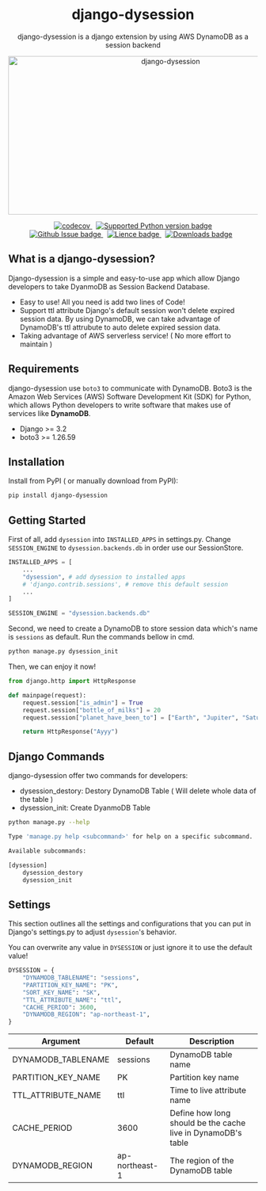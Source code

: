 <div align="center">
<h1>django-dysession</h1>
<p>django-dysession is a django extension by using AWS DynamoDB as a session backend</p>
<img src="https://socialify.git.ci/MissterHao/django-dysession/image?description=1&font=Source%20Code%20Pro&language=1&name=1&owner=1&pattern=Plus&stargazers=1&theme=Light" alt="django-dysession" width="640" height="320" />

<p align="center" >
<!-- First line -->
<a href="https://codecov.io/gh/MissterHao/django-dysession" style="margin-right: 8px;">
<img src="https://img.shields.io/codecov/c/gh/MissterHao/django-dysession?style=for-the-badge&token=M0U87NR9KI&logo=Codecov" alt="codecov" />
</a>
<a href="https://github.com/MissterHao/django-dysession">
<img src="https://img.shields.io/pypi/pyversions/django-dysession?style=for-the-badge&logo=Python" alt="Supported Python version badge" >
</a>
<br>
<!-- Second line -->
<a href="https://github.com/MissterHao/django-dysession" style="margin-right: 8px;">
<img src="https://img.shields.io/github/issues/MissterHao/django-dysession?style=for-the-badge" alt="Github Issue badge" />
</a>
<a href="https://github.com/MissterHao/django-dysession" style="margin-right: 8px;">
<img src="https://img.shields.io/github/license/MissterHao/django-dysession?style=for-the-badge" alt="Lience badge" />
</a>
<a href="https://github.com/MissterHao/django-dysession" style="margin-right: 8px;">
<img src="https://img.shields.io/pypi/dm/django-dysession?logo=python&style=for-the-badge" alt="Downloads badge" />
</a>
<br>
</p>
</div>


## What is a django-dysession?

Django-dysession is a simple and easy-to-use app which allow Django developers to take DyanmoDB as Session Backend Database.

+ Easy to use! All you need is add two lines of Code!
+ Support ttl attribute
  Django's default session won't delete expired session data.
  By using DynamoDB, we can take advantage of DynamoDB's ttl attrubute to auto delete expired session data.
+ Taking advantage of AWS serverless service! ( No more effort to maintain )


## Requirements
django-dysession use `boto3` to communicate with DynamoDB.
Boto3 is the Amazon Web Services (AWS) Software Development Kit (SDK) for Python, which allows Python developers to write software that makes use of services like **DynamoDB**.

+ Django >= 3.2
+ boto3 >= 1.26.59

## Installation

Install from PyPI ( or manually download from PyPI):
```bash
pip install django-dysession
```

## Getting Started
First of all, add `dysession` into `INSTALLED_APPS` in settings.py.
Change `SESSION_ENGINE` to `dysession.backends.db` in order use our SessionStore.
```python
INSTALLED_APPS = [
    ...
    "dysession", # add dysession to installed apps
    # 'django.contrib.sessions', # remove this default session
    ...
]

SESSION_ENGINE = "dysession.backends.db"
```

Second, we need to create a DynamoDB to store session data which's name is `sessions` as default.
Run the commands bellow in cmd.
```bash
python manage.py dysession_init
```

Then, we can enjoy it now!
```python
from django.http import HttpResponse

def mainpage(request):
    request.session["is_admin"] = True
    request.session["bottle_of_milks"] = 20
    request.session["planet_have_been_to"] = ["Earth", "Jupiter", "Saturn"]

    return HttpResponse("Ayyy")

```


## Django Commands

django-dysession offer two commands for developers:
+ dysession_destory: Destory DynamoDB Table ( Will delete whole data of the table )
+ dysession_init: Create DyanmoDB Table

```bash
python manage.py --help

Type 'manage.py help <subcommand>' for help on a specific subcommand.

Available subcommands:

[dysession]
    dysession_destory
    dysession_init
```

## Settings

This section outlines all the settings and configurations that you can put in Django's settings.py to adjust `dysession`'s behavior.

You can overwrite any value in `DYSESSION` or just ignore it to use the default value!
```python
DYSESSION = {
    "DYNAMODB_TABLENAME": "sessions",
    "PARTITION_KEY_NAME": "PK",
    "SORT_KEY_NAME": "SK",
    "TTL_ATTRIBUTE_NAME": "ttl",
    "CACHE_PERIOD": 3600,
    "DYNAMODB_REGION": "ap-northeast-1",
}
```


| Argument           | Default        | Description                                                  |
| ------------------ | -------------- | ------------------------------------------------------------ |
| DYNAMODB_TABLENAME | sessions       | DynamoDB table name                                          |
| PARTITION_KEY_NAME | PK             | Partition key name                                           |
| TTL_ATTRIBUTE_NAME | ttl            | Time to live attribute name                                  |
| CACHE_PERIOD       | 3600           | Define how long should be the cache live in DynamoDB's table |
| DYNAMODB_REGION    | ap-northeast-1 | The region of the DynamoDB table                             |



